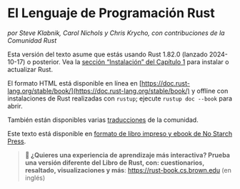 # El Lenguaje de Programación Rust

_por Steve Klabnik, Carol Nichols y Chris Krycho, con contribuciones de la 
Comunidad Rust_

Esta versión del texto asume que estás usando Rust 1.82.0 (lanzado 2024-10-17)
o posterior. Vea la [sección “Instalación” del Capítulo 1][install]<!-- ignore -->
para instalar o actualizar Rust.

El formato HTML está disponible en línea en
[https://doc.rust-lang.org/stable/book/](https://doc.rust-lang.org/stable/book/)
y offline con instalaciones de Rust realizadas con `rustup`; ejecute `rustup doc
--book` para abrir.

También están disponibles varias [traducciones] de la comunidad.

Este texto está disponible en [formato de libro impreso y ebook de No Starch
Press][nsprust].

[install]: ch01-01-installation.html
[nsprust]: https://nostarch.com/rust-programming-language-2nd-edition
[traducciones]: appendix-06-translation.html

> **🚨 ¿Quieres una experiencia de aprendizaje más interactiva? Prueba una
> versión diferente del Libro de Rust, con: cuestionarios, resaltado,
> visualizaciones y más**: <https://rust-book.cs.brown.edu> (en inglés)